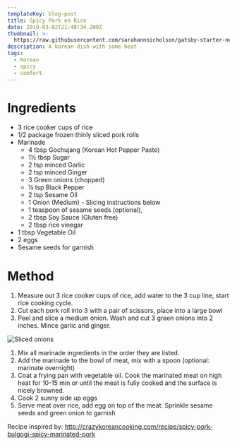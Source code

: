 ```yaml
---
templateKey: blog-post
title: Spicy Pork on Rice
date: 2019-03-02T21:48:34.200Z
thumbnail: >-
  https://raw.githubusercontent.com/sarahannnicholson/gatsby-starter-netlify-cms/master/static/img/spicy_pork_on_rice.jpg
description: A korean dish with some heat
tags:
  - Korean
  - spicy
  - comfort
---
```

# Ingredients

* 3 rice cooker cups of rice
* 1/2 package frozen thinly sliced pork rolls
* Marinade
  * 4 tbsp Gochujang (Korean Hot Pepper Paste) 
  * 1½ tbsp Sugar
  * 2 tsp minced Garlic
  * 2 tsp minced Ginger
  * 3 Green onions (chopped)
  * ¼ tsp Black Pepper
  * 2 tsp Sesame Oil
  * 1 Onion (Medium) - Slicing instructions below
  * 1 teaspoon of sesame seeds (optional), 
  * 2 tbsp Soy Sauce (Gluten free)
  * 2 tbsp rice vinegar
* 1 tbsp Vegetable Oil
* 2 eggs
* Sesame seeds for garnish
   

# Method

1. Measure out 3 rice cooker cups of rice, add water to the 3 cup line, start rice cooking cycle.
2. Cut each pork roll into 3 with a pair of scissors, place into a large bowl
3. Peel and slice a medium onion. Wash and cut 3 green onions into 2 inches. Mince garlic and ginger. 

![Sliced onions](/img/onions.jpg "Sliced onions")

1. Mix all marinade ingredients in the order they are listed.
2. Add the marinade to the bowl of meat, mix with a spoon (optional: marinate overnight)
3. Coat a frying pan with vegetable oil. Cook the marinated meat on high heat for 10-15 min or until the meat is fully cooked and the surface is nicely browned. 
4. Cook 2 sunny side up eggs 
5. Serve meat over rice, add egg on top of the meat. Sprinkle sesame seeds and green onion to garnish

Recipe inspired by: <http://crazykoreancooking.com/recipe/spicy-pork-bulgogi-spicy-marinated-pork>
